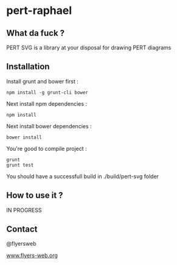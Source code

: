 pert-raphael
========

What da fuck ?
--------------

PERT SVG is a library at your disposal for drawing PERT diagrams

Installation
------------

Install grunt and bower first :
  
	npm install -g grunt-cli bower

Next install npm dependencies :

	npm install

Next install bower dependencies :

	bower install

You're good to compile project :

	grunt
	grunt test

You should have a successfull build in ./build/pert-svg folder

How to use it ?
---------------

IN PROGRESS


Contact
-------

@flyersweb

www.flyers-web.org
